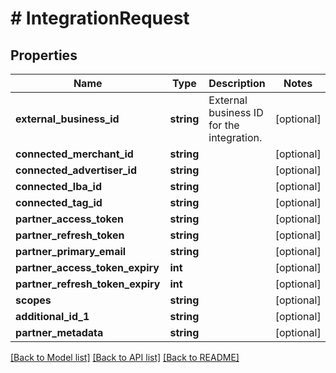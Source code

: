 # # IntegrationRequest

## Properties

Name | Type | Description | Notes
------------ | ------------- | ------------- | -------------
**external_business_id** | **string** | External business ID for the integration. | [optional]
**connected_merchant_id** | **string** |  | [optional]
**connected_advertiser_id** | **string** |  | [optional]
**connected_lba_id** | **string** |  | [optional]
**connected_tag_id** | **string** |  | [optional]
**partner_access_token** | **string** |  | [optional]
**partner_refresh_token** | **string** |  | [optional]
**partner_primary_email** | **string** |  | [optional]
**partner_access_token_expiry** | **int** |  | [optional]
**partner_refresh_token_expiry** | **int** |  | [optional]
**scopes** | **string** |  | [optional]
**additional_id_1** | **string** |  | [optional]
**partner_metadata** | **string** |  | [optional]

[[Back to Model list]](../../README.md#models) [[Back to API list]](../../README.md#endpoints) [[Back to README]](../../README.md)
